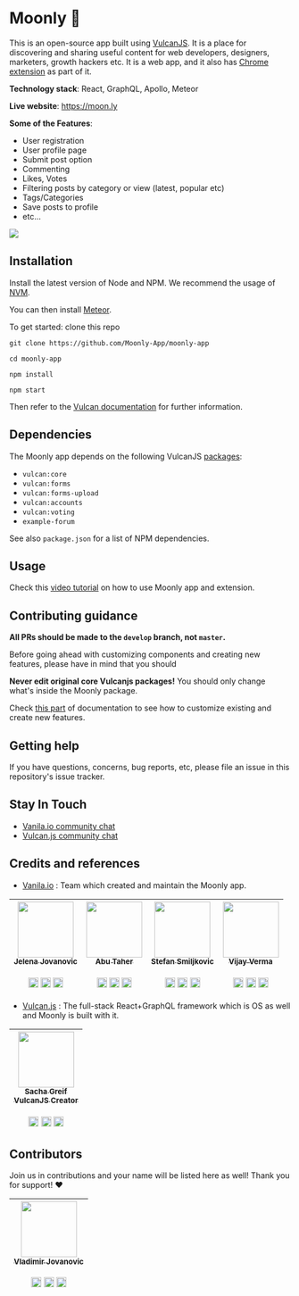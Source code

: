 # Moonly 🌙

This is an open-source app built using [VulcanJS](http://vulcanjs.org/). It is a place for discovering and sharing useful content for web developers, designers, marketers, growth hackers etc. 
It is a web app, and it also has [Chrome extension](https://github.com/Moonly-App/moonly-extension) as part of it. 

**Technology stack**: React, GraphQL, Apollo, Meteor

**Live website**: https://moon.ly

**Some of the Features**:

- User registration
- User profile page
- Submit post option
- Commenting
- Likes, Votes
- Filtering posts by category or view (latest, popular etc)
- Tags/Categories
- Save posts to profile
- etc...

![](https://i.imgur.com/I4y7TLL.png)


## Installation


Install the latest version of Node and NPM. We recommend the usage of [NVM](https://github.com/creationix/nvm/blob/master/README.md).

You can then install [Meteor](https://www.meteor.com/install).

To get started: clone this repo

```
git clone https://github.com/Moonly-App/moonly-app

cd moonly-app

npm install

npm start

```

Then refer to the [Vulcan documentation](http://docs.vulcanjs.org/) for further information.


## Dependencies

The Moonly app depends on the following VulcanJS [packages](https://github.com/Moonly-App/moonly-app/blob/master/packages/moonly/package.js#L7-L15):

- `vulcan:core`
- `vulcan:forms`
- `vulcan:forms-upload`
- `vulcan:accounts`
- `vulcan:voting`
- `example-forum`

See also `package.json` for a list of NPM dependencies.


## Usage

Check this [video tutorial](https://www.youtube.com/watch?v=-Ndiqsoza1E) on how to use Moonly app and extension.



## Contributing guidance

**All PRs should be made to the `develop` branch, not `master`.**

Before going ahead with customizing components and creating new features, please have in mind that you should

**Never edit original core Vulcanjs packages!** You should only change what's inside the Moonly package.

Check [this part](http://docs.vulcanjs.org/example-customization.html) of documentation to see how to customize existing and create new features.


## Getting help

If you have questions, concerns, bug reports, etc, please file an issue in this repository's issue tracker. 

## Stay In Touch


- [Vanila.io community chat](https://chat.vanila.io/channel/moonly-os)
- [Vulcan.js community chat](http://slack.vulcanjs.org/)

## Credits and references

- [Vanila.io](https://vanila.io) : Team which created and maintain the Moonly app.

| [<img src="https://instagram.fbeg2-1.fna.fbcdn.net/vp/5a92d144cd10f29b0922f812317f2175/5B6F166C/t51.2885-15/e35/30086970_2052232795048853_1375623066507280384_n.jpg" width="100px;"/><br /><sub><b>Jelena Jovanovic</b></sub>](https://github.com/jelenajjo)<br /><br />[<img src="https://cdn4.iconfinder.com/data/icons/social-media-icons-the-circle-set/48/instagram_circle-256.png" width="18px;"/>](https://instagram.com/plavookac) [<img src="https://cdn4.iconfinder.com/data/icons/social-media-icons-the-circle-set/48/twitter_circle-256.png" width="18px;"/>](https://twitter.com/plavookac) [<img src="https://cdn4.iconfinder.com/data/icons/social-media-icons-the-circle-set/48/youtube_circle-256.png" width="18px;"/>](https://youtube.com/c/plavookac) | [<img src="https://scontent.fbeg2-1.fna.fbcdn.net/v/t1.0-9/16938831_1876864695931222_8322976474409168010_n.jpg?_nc_cat=0&oh=a7ba5c1965053059d9c6d21c029f2c9f&oe=5B27E09D" width="100px;"/><br /><sub><b>Abu Taher</b></sub>](https://github.com/entrptaher)<br /><br />[<img src="https://cdn4.iconfinder.com/data/icons/social-media-icons-the-circle-set/48/instagram_circle-256.png" width="18px;"/>](https://instagram.com/entrptaher) [<img src="https://cdn4.iconfinder.com/data/icons/social-media-icons-the-circle-set/48/twitter_circle-256.png" width="18px;"/>](https://twitter.com/entrptaher) [<img src="https://cdn4.iconfinder.com/data/icons/social-media-icons-the-circle-set/48/facebook_circle-256.png" width="18px;"/>](https://www.facebook.com/entrptaher) | [<img src="https://scontent.fbeg2-1.fna.fbcdn.net/v/t1.0-9/21558004_273521776497426_8560203209024488486_n.jpg?_nc_cat=0&oh=dd03f038949aaface87e72dca5e67642&oe=5B5B2282" width="100px;"/><br /><sub><b>Stefan Smiljkovic</b></sub>](https://www.github.com/shtefcs)<br /><br />[<img src="https://cdn4.iconfinder.com/data/icons/social-media-icons-the-circle-set/48/linkedin_circle-256.png" width="18px;"/>](https://www.linkedin.com/in/stefan-smiljkovic-196abb30/) [<img src="https://cdn4.iconfinder.com/data/icons/social-media-icons-the-circle-set/48/twitter_circle-256.png" width="18px;"/>](https://twitter.com/shtefcs) [<img src="https://cdn4.iconfinder.com/data/icons/social-media-icons-the-circle-set/48/facebook_circle-256.png" width="18px;"/>](https://www.facebook.com/stefan.smiljkovic) | [<img src="https://scontent.fbeg2-1.fna.fbcdn.net/v/t1.0-9/19399552_997949183640937_5308095789826269421_n.jpg?_nc_cat=0&oh=df8d78374f0a47ec3adb8d846a1f8ed4&oe=5B5403AE" width="100px;"/><br /><sub><b>Vijay Verma</b></sub>](http://vijayverma.co/)<br /><br /> [<img src="https://cdn4.iconfinder.com/data/icons/social-media-icons-the-circle-set/48/instagram_circle-256.png" width="18px;"/>](https://instagram.com/realvjy) [<img src="https://cdn4.iconfinder.com/data/icons/social-media-icons-the-circle-set/48/twitter_circle-256.png" width="18px;"/>](https://twitter.com/realvjy) [<img src="https://cdn1.iconfinder.com/data/icons/social-icon-1-1/512/social_style_1_dribb-256.png" width="18px;"/>](https://www.dribbble.com/realvjy)|
| :---: | :---: | :---: | :---: |
  
- [Vulcan.js](https://vulcanjs.org) : The full-stack React+GraphQL framework which is OS as well and Moonly is built with it.
  
| [<img src="https://pbs.twimg.com/profile_images/2487116271/j8ehsrukq7v6bh6tswfc_400x400.png" width="100px;"/><br /><sub><b>Sacha Greif<br/>VulcanJS Creator</b></sub>](https://github.com/SachaG)<br /><br />[<img src="https://cdn4.iconfinder.com/data/icons/social-media-icons-the-circle-set/48/instagram_circle-256.png" width="18px;"/>](https://instagram.com/sachagreif) [<img src="https://cdn4.iconfinder.com/data/icons/social-media-icons-the-circle-set/48/twitter_circle-256.png" width="18px;"/>](https://twitter.com/SachaGreif) [<img src="https://cdn1.iconfinder.com/data/icons/social-icon-1-1/512/social_style_1_dribb-256.png" width="18px;"/>](https://dribbble.com/c/sacha) |
  | :---: |

## Contributors

Join us in contributions and your name will be listed here as well! Thank you for support! :heart: 

| [<img src="https://pbs.twimg.com/profile_images/895037829864194048/KKK42V6J_400x400.jpg" width="100px;"/><br /><sub><b>Vladimir Jovanovic</b></sub>](https://github.com/VladimirDev93)<br /><br />[<img src="https://cdn4.iconfinder.com/data/icons/social-media-icons-the-circle-set/48/instagram_circle-256.png" width="18px;"/>](https://instagram.com/whyse_man) [<img src="https://cdn4.iconfinder.com/data/icons/social-media-icons-the-circle-set/48/twitter_circle-256.png" width="18px;"/>](https://twitter.com/_WhyseMan_) [<img src="https://cdn4.iconfinder.com/data/icons/social-media-icons-the-circle-set/48/linkedin_circle-256.png" width="18px;"/>](https://www.linkedin.com/in/vladimirdev/)|
| :---: |

